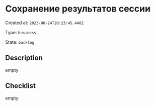# Сохранение результатов сессии

Created at: `2023-08-24T20:23:45.440Z`

Type: `business`

State: `backlog`

## Description
empty

## Checklist
empty
